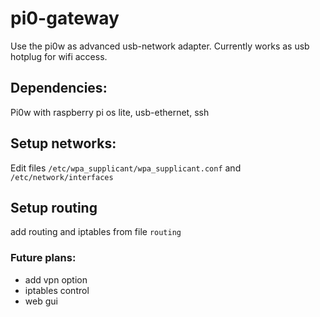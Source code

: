 # pi0-gateway
Use the pi0w as advanced usb-network adapter. Currently works as usb hotplug for wifi access.

## Dependencies:
Pi0w with raspberry pi os lite, usb-ethernet, ssh

## Setup networks: 
Edit files `/etc/wpa_supplicant/wpa_supplicant.conf` and `/etc/network/interfaces`

## Setup routing
add routing and iptables from file `routing`

### Future plans:
- add vpn option
- iptables control
- web gui
